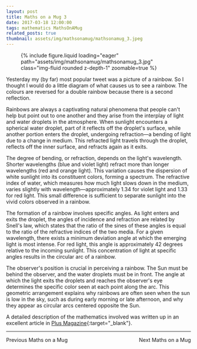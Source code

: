```yaml
---
layout: post
title: Maths on a Mug 3
date: 2017-03-18 12:00:00
tags: mathematics MathsOnAMug
related_posts: true
thumbnail: assets/img/mathsonamug/mathsonamug_3.jpeg
---
```


<div class="row mt-3">
    <div class="col-sm mt-3 mt-md-0">
        <figure>
            {% include figure.liquid loading="eager" path="assets/img/mathsonamug/mathsonamug_3.jpg" class="img-fluid rounded z-depth-1" zoomable=true %}
        </figure>
    </div>
</div>

Yesterday my (by far) most popular tweet was a picture of a rainbow. So I thought I would do a little diagram of what causes us to see a rainbow. The colours are reversed for a double rainbow because there is a second reflection.

Rainbows are always a captivating natural phenomena that people can't help but point out to one another and they arise from the interplay of light and water droplets in the atmosphere. When sunlight encounters a spherical water droplet, part of it reflects off the droplet's surface, while another portion enters the droplet, undergoing refraction—a bending of light due to a change in medium. This refracted light travels through the droplet, reflects off the inner surface, and refracts again as it exits.

The degree of bending, or refraction, depends on the light's wavelength. Shorter wavelengths (blue and violet light) refract more than longer wavelengths (red and orange light). This variation causes the dispersion of white sunlight into its constituent colors, forming a spectrum. The refractive index of water, which measures how much light slows down in the medium, varies slightly with wavelength—approximately 1.34 for violet light and 1.33 for red light. This small difference is sufficient to separate sunlight into the vivid colors observed in a rainbow.

The formation of a rainbow involves specific angles. As light enters and exits the droplet, the angles of incidence and refraction are related by Snell's law, which states that the ratio of the sines of these angles is equal to the ratio of the refractive indices of the two media. For a given wavelength, there exists a minimum deviation angle at which the emerging light is most intense. For red light, this angle is approximately 42 degrees relative to the incoming sunlight. This concentration of light at specific angles results in the circular arc of a rainbow.

The observer's position is crucial in perceiving a rainbow. The Sun must be behind the observer, and the water droplets must be in front. The angle at which the light exits the droplets and reaches the observer's eye determines the specific color seen at each point along the arc. This geometric arrangement explains why rainbows are often seen when the sun is low in the sky, such as during early morning or late afternoon, and why they appear as circular arcs centered opposite the Sun.

A detailed description of the mathematics involved was written up in an excellent article in [Plus Magazine](https://plus.maths.org/content/rainbows){:target="\_blank"}.

<hr>

<div style="display: flex; justify-content: space-between; align-items: center;">
    <a href="https://seanelvidge.github.io/article/2016/Maths_on_a_Mug_2/" style="text-decoration: none;">Previous Maths on a Mug</a>
    <a href="https://seanelvidge.github.io/article/2017/Maths_on_a_Mug_4/" style="text-decoration: none;">Next Maths on a Mug</a>
</div>
